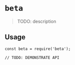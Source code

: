 # `beta`

> TODO: description

## Usage

```
const beta = require('beta');

// TODO: DEMONSTRATE API
```
